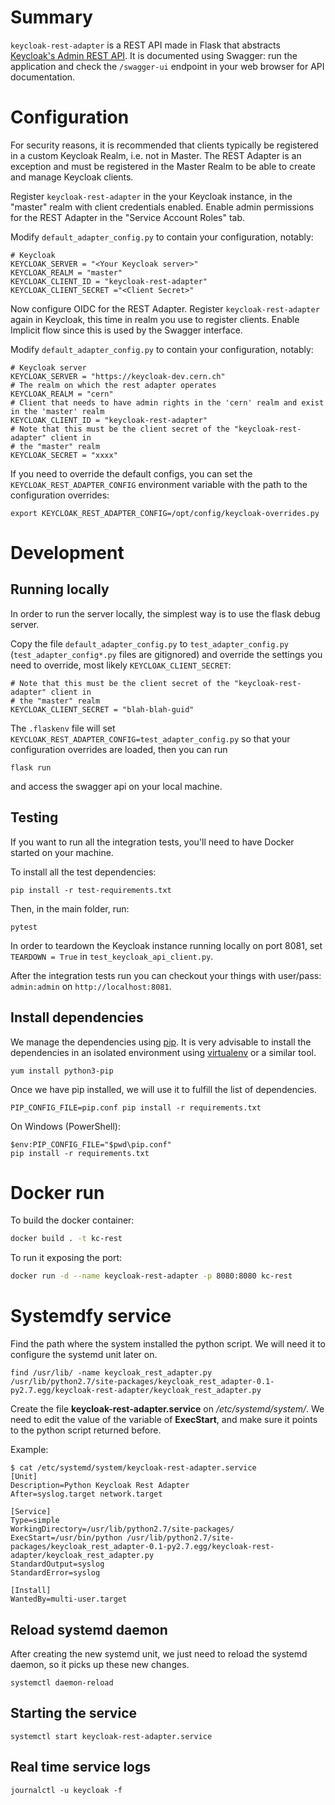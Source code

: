 # Summary

`keycloak-rest-adapter` is a REST API made in Flask that abstracts [Keycloak's Admin REST API](https://www.keycloak.org/docs-api/9.0/rest-api/index.html). It is documented using Swagger: run the application and check the `/swagger-ui` endpoint in your web browser for API documentation.

# Configuration

For security reasons, it is recommended that clients typically be registered in a
custom Keycloak Realm, i.e. not in Master. The REST Adapter is an exception and must be
registered in the Master Realm to be able to create and manage Keycloak clients.

Register `keycloak-rest-adapter` in the your Keycloak instance, in the "master" realm with
client credentials enabled. Enable admin permissions for the REST Adapter in the "Service Account Roles" tab.

Modify `default_adapter_config.py` to contain your configuration, notably:
```
# Keycloak
KEYCLOAK_SERVER = "<Your Keycloak server>"
KEYCLOAK_REALM = "master"
KEYCLOAK_CLIENT_ID = "keycloak-rest-adapter"
KEYCLOAK_CLIENT_SECRET ="<Client Secret>"
```

Now configure OIDC for the REST Adapter. Register `keycloak-rest-adapter` again in Keycloak, this time in realm you use to register clients. Enable Implicit flow since this is used by the Swagger interface.

Modify `default_adapter_config.py` to contain your configuration, notably:
```
# Keycloak server 
KEYCLOAK_SERVER = "https://keycloak-dev.cern.ch"
# The realm on which the rest adapter operates
KEYCLOAK_REALM = "cern"
# Client that needs to have admin rights in the 'cern' realm and exist in the 'master' realm
KEYCLOAK_CLIENT_ID = "keycloak-rest-adapter"
# Note that this must be the client secret of the "keycloak-rest-adapter" client in
# the "master" realm
KEYCLOAK_SECRET = "xxxx"
```

If you need to override the default configs, you can set the `KEYCLOAK_REST_ADAPTER_CONFIG` environment variable with the path
to the configuration overrides:

```
export KEYCLOAK_REST_ADAPTER_CONFIG=/opt/config/keycloak-overrides.py
```

# Development

## Running locally

In order to run the server locally, the simplest way is to use the flask debug server.

Copy the file `default_adapter_config.py` to `test_adapter_config.py` (`test_adapter_config*.py` files are gitignored)
and override the settings you need to override, most likely `KEYCLOAK_CLIENT_SECRET`:

```
# Note that this must be the client secret of the "keycloak-rest-adapter" client in
# the "master" realm
KEYCLOAK_CLIENT_SECRET = "blah-blah-guid"
```

The `.flaskenv` file will set `KEYCLOAK_REST_ADAPTER_CONFIG=test_adapter_config.py` so that your
configuration overrides are loaded, then you can run

```
flask run
```

and access the swagger api on your local machine.

## Testing

If you want to run all the integration tests, you'll need to have Docker started on your machine.

To install all the test dependencies:

```
pip install -r test-requirements.txt
```

Then, in the main folder, run:

```
pytest
```

In order to teardown the Keycloak instance running locally on port 8081, set `TEARDOWN = True` in `test_keycloak_api_client.py`.

After the integration tests run you can checkout your things with user/pass: `admin:admin` on `http://localhost:8081`.

## Install dependencies

We manage the dependencies using [pip](https://pypi.org/project/pip/). It is very advisable to install the dependencies in an isolated environment using [virtualenv](https://virtualenv.pypa.io/en/stable/) or a similar tool.

`yum install python3-pip`

Once we have pip installed, we will use it to fulfill the list of dependencies.

```
PIP_CONFIG_FILE=pip.conf pip install -r requirements.txt
```

On Windows (PowerShell):

```
$env:PIP_CONFIG_FILE="$pwd\pip.conf"
pip install -r requirements.txt
```



# Docker run

To build the docker container:

```bash
docker build . -t kc-rest
```

To run it exposing the port:

```bash
docker run -d --name keycloak-rest-adapter -p 8080:8080 kc-rest
```

# Systemdfy service

Find the path where the system installed the python script. We will need it to
configure the systemd unit later on.

```
find /usr/lib/ -name keycloak_rest_adapter.py
/usr/lib/python2.7/site-packages/keycloak_rest_adapter-0.1-py2.7.egg/keycloak-rest-adapter/keycloak_rest_adapter.py
```

Create the file **keycloak-rest-adapter.service** on _/etc/systemd/system/_. We
need to edit the value of the variable of **ExecStart**,
and make sure it points to the python script returned before.

Example:

```
$ cat /etc/systemd/system/keycloak-rest-adapter.service
[Unit]
Description=Python Keycloak Rest Adapter
After=syslog.target network.target

[Service]
Type=simple
WorkingDirectory=/usr/lib/python2.7/site-packages/
ExecStart=/usr/bin/python /usr/lib/python2.7/site-packages/keycloak_rest_adapter-0.1-py2.7.egg/keycloak-rest-adapter/keycloak_rest_adapter.py
StandardOutput=syslog
StandardError=syslog

[Install]
WantedBy=multi-user.target
```

## Reload systemd daemon

After creating the new systemd unit, we just need to reload the systemd daemon,
so it picks up these new changes.

`systemctl daemon-reload`

## Starting the service

`systemctl start keycloak-rest-adapter.service`

## Real time service logs

`journalctl -u keycloak -f`
